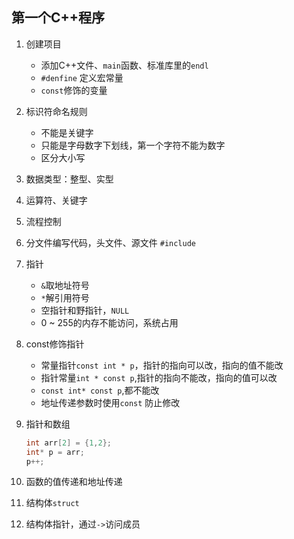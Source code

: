 ## 第一个C++程序

1. 创建项目

   * 添加C++文件、`main`函数、标准库里的`endl`
   * `#denfine` 定义宏常量
   * `const`修饰的变量

2. 标识符命名规则

   * 不能是关键字
   * 只能是字母数字下划线，第一个字符不能为数字
   * 区分大小写

3. 数据类型：整型、实型
4. 运算符、关键字
5. 流程控制
6. 分文件编写代码，头文件、源文件 `#include`
7. 指针

    * `&`取地址符号
    * `*`解引用符号
    * 空指针和野指针，`NULL`
    * 0 ~ 255的内存不能访问，系统占用

8. const修饰指针

    * 常量指针`const int * p`，指针的指向可以改，指向的值不能改
    * 指针常量`int * const p`,指针的指向不能改，指向的值可以改
    * `const int* const p`,都不能改
    * 地址传递参数时使用`const` 防止修改

9. 指针和数组


    ```cpp
    int arr[2] = {1,2};
    int* p = arr;
    p++;
    ```

10. 函数的值传递和地址传递
11. 结构体`struct`
12. 结构体指针，通过`->`访问成员
